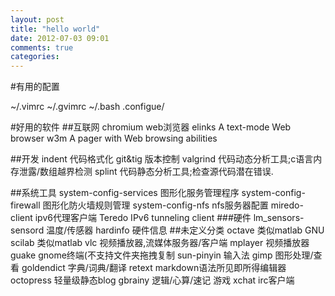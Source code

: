 ```yaml
---
layout: post
title: "hello world"
date: 2012-07-03 09:01
comments: true
categories: 
---
```


#有用的配置

~/.vimrc ~/.gvimrc
~/.bash
.configue/

#好用的软件
##互联网
chromium	web浏览器
elinks	A text-mode Web browser
w3m	 A pager with Web browsing abilities


##开发
indent	代码格式化
git&tig	版本控制
valgrind	代码动态分析工具;c语言内存泄露/数组越界检测
splint	代码静态分析工具;检查源代码潜在错误.

##系统工具
system-config-services	图形化服务管理程序
system-config-firewall	图形化防火墙规则管理
system-config-nfs 	nfs服务器配置
miredo-client 	ipv6代理客户端 Teredo IPv6 tunneling client
###硬件
lm_sensors-sensord 温度/传感器
hardinfo 硬件信息
##未定义分类
octave	类似matlab GNU
scilab	类似matlab
vlc	视频播放器,流媒体服务器/客户端
mplayer	视频播放器
guake	gnome终端(不支持文件夹拖拽复制
sun-pinyin 	输入法
gimp	图形处理/查看
goldendict	字典/词典/翻译
retext	markdown语法所见即所得编辑器
octopress	轻量级静态blog
gbrainy	逻辑/心算/速记 游戏
xchat	irc客户端
